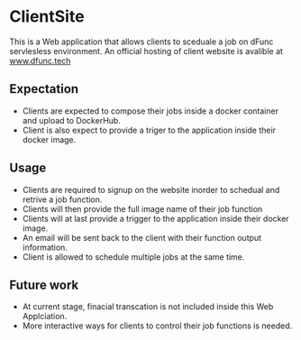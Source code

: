 # ClientSite
This is a Web application that allows clients to sceduale a job on dFunc servlesless environment. An official hosting of client website is avalible at www.dfunc.tech
## Expectation
- Clients are expected to compose their jobs inside a docker container and upload to DockerHub. 
- Client is also expect to provide a triger to the application inside their docker image.

## Usage
- Clients are required to signup on the website inorder to schedual and retrive a job function.
- Clients will then provide the full image name of their job function
- Clients will at last provide a trigger to the application inside their docker image.
- An email will be sent back to the client with their function output information.
- Client is allowed to schedule multiple jobs at the same time. 
## Future work
- At current stage, finacial transcation is not included inside this Web Applciation.
- More interactive ways for clients to control their job functions is needed.